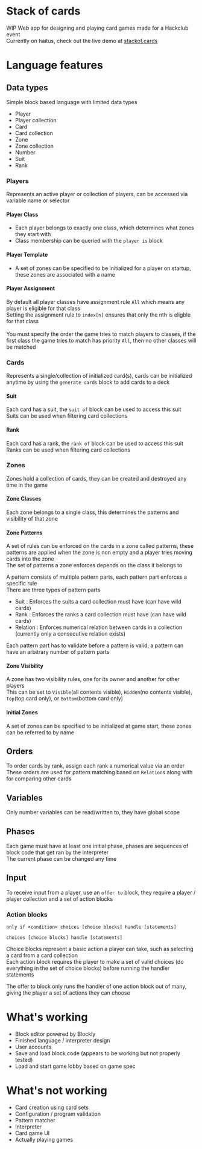 # Stack of cards

WIP Web app for designing and playing card games made for a Hackclub event <br>
Currently on haitus, check out the live demo at [stackof.cards](https://stackof.cards)

# Language features


## Data types

Simple block based language with limited data types
- Player
- Player collection
- Card
- Card collection
- Zone
- Zone collection
- Number
- Suit
- Rank

### Players

Represents an active player or collection of players, can be accessed via variable name or selector

#### Player Class

- Each player belongs to exactly one class, which determines what zones they start with
- Class membership can be queried with the `player is` block

#### Player Template

- A set of zones can be specified to be initialized for a player on startup, these zones are associated with a name

#### Player Assignment

By default all player classes have assignment rule `All` which means any player is eligible for that class <br>
Setting the assignment rule to `index[n]` ensures that only the nth is eligble for that class <br>
<br>
You must specify the order the game tries to match players to classes, if the first class the game tries to match has priority `All`, then no other classes will be matched

### Cards

Represents a single/collection of initialized card(s), cards can be initialized anytime by using the `generate cards` block to add cards to a deck

#### Suit
Each card has a suit, the `suit of` block can be used to access this suit <br>
Suits can be used when filtering card collections <br>

#### Rank
Each card has a rank, the `rank of` block can be used to access this suit <br>
Ranks can be used when filtering card collections <br>

### Zones

Zones hold a collection of cards, they can be created and destroyed any time in the game

#### Zone Classes

Each zone belongs to a single class, this determines the patterns and visibility of that zone

#### Zone Patterns

A set of rules can be enforced on the cards in a zone called patterns, these patterns are applied when the zone is non empty and a player tries moving cards into the zone <br>
The set of patterns a zone enforces depends on the class it belongs to <br>

A pattern consists of multiple pattern parts, each pattern part enforces a specific rule <br>
There are three types of pattern parts <br>
- Suit : Enforces the suits a card collection must have (can have wild cards)
- Rank : Enforces the ranks a card collection must have (can have wild cards)
- Relation : Enforces numerical relation between cards in a collection (currently only a consecutive relation exists)

Each pattern part has to validate before a pattern is valid, a pattern can have an arbitrary number of pattern parts

#### Zone Visibility

A zone has two visibility rules, one for its owner and another for other players <br>
This can be set to `Visible`(all contents visible), `Hidden`(no contents visible), `Top`(top card only), or `Bottom`(bottom card only) <br>

#### Initial Zones

A set of zones can be specified to be initialized at game start, these zones can be referred to by name

## Orders

To order cards by rank, assign each rank a numerical value via an order <br>
These orders are used for pattern matching based on `Relation`s along with for comparing other cards <br>

## Variables

Only number variables can be read/written to, they have global scope

## Phases

Each game must have at least one initial phase, phases are sequences of block code that get ran by the interpreter <br>
The current phase can be changed any time <br>

## Input

To receive input from a player, use an `offer to` block, they require a player / player collection and a set of action blocks

### Action blocks

```only if <condition> choices [choice blocks] handle [statements]```

```choices [choice blocks] handle [statements]```

Choice blocks represent a basic action a player can take, such as selecting a card from a card collection <br>
Each action block requires the player to make a set of valid choices (do everything in the set of choice blocks) before running the handler statements <br>

The offer to block only runs the handler of one action block out of many, giving the player a set of actions they can choose

# What's working

- Block editor powered by Blockly
- Finished language / interpreter design
- User accounts
- Save and load block code (appears to be working but not properly tested)
- Load and start game lobby based on game spec

# What's not working

- Card creation using card sets
- Configuration / program validation
- Pattern matcher
- Interpreter
- Card game UI
- Actually playing games
